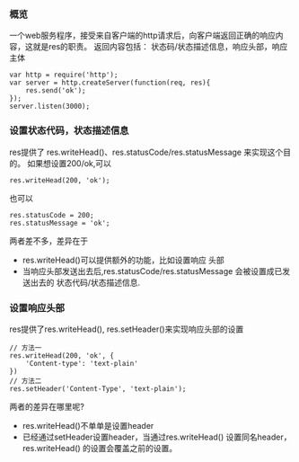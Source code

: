 ### 概览
一个web服务程序，接受来自客户端的http请求后，向客户端返回正确的响应内容，这就是res的职责。
返回内容包括： 状态码/状态描述信息，响应头部，响应主体
```
var http = require('http');
var server = http.createServer(function(req, res){
    res.send('ok');
});
server.listen(3000);
```
### 设置状态代码，状态描述信息
res提供了 res.writeHead()、res.statusCode/res.statusMessage 来实现这个目的。
如果想设置200/ok,可以
```
res.writeHead(200, 'ok');
```
也可以
```
res.statusCode = 200;
res.statusMessage = 'ok';
```
两者差不多，差异在于
* res.writeHead()可以提供额外的功能，比如设置响应 头部
* 当响应头部发送出去后,res.statusCode/res.statusMessage 会被设置成已发送出去的 状态代码/状态描述信息.


### 设置响应头部
res提供了res.writeHead(), res.setHeader()来实现响应头部的设置
```
// 方法一
res.writeHead(200, 'ok', {
    'Content-type': 'text-plain'
})
// 方法二
res.setHeader('Content-Type', 'text-plain');
```
两者的差异在哪里呢?
- res.writeHead()不单单是设置header
- 已经通过setHeader设置header，当通过res.writeHead() 设置同名header，res.writeHead() 的设置会覆盖之前的设置。